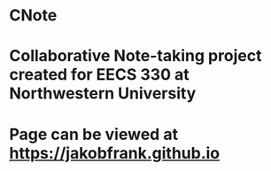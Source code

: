 # CNote

# Collaborative Note-taking project created for EECS 330 at Northwestern University
# Page can be viewed at https://jakobfrank.github.io
